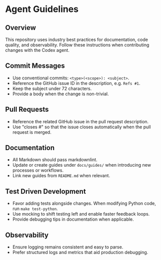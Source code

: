 # Agent Guidelines

## Overview

This repository uses industry best practices for documentation, code quality, and observability. Follow these instructions when contributing changes with the Codex agent.

## Commit Messages

- Use conventional commits: `<type>(<scope>): <subject>`.
- Reference the GitHub issue ID in the description, e.g. `Refs #1`.
- Keep the subject under 72 characters.
- Provide a body when the change is non-trivial.

## Pull Requests

- Reference the related GitHub issue in the pull request description.
- Use "closes #<issue>" so that the issue closes automatically when the pull request is merged.

## Documentation

- All Markdown should pass markdownlint.
- Update or create guides under `docs/guides/` when introducing new processes or workflows.
- Link new guides from `README.md` when relevant.

## Test Driven Development

- Favor adding tests alongside changes. When modifying Python code, run `make test-python`.
- Use mocking to shift testing left and enable faster feedback loops.
- Provide debugging tips in documentation when applicable.

## Observability

- Ensure logging remains consistent and easy to parse.
- Prefer structured logs and metrics that aid production debugging.


